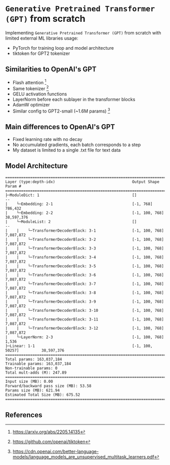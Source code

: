 # `Generative Pretrained Transformer (GPT)` from scratch

Implementing `Generative Pretrained Transformer (GPT)` from scratch with limited external ML libraries usage:
- PyTorch for training loop and model architecture
- tiktoken for GPT2 tokenizer

## Similarities to OpenAI's GPT
- Flash attention [^1]
- Same tokenizer [^2]
- GELU activation functions
- LayerNorm before each sublayer in the transformer blocks
- AdamW optimizer
- Similar config to GPT2-small (~1.6M params) [^3]

## Main differences to OpenAI's GPT
- Fixed learning rate with no decay
- No accumulated gradients, each batch corresponds to a step
- My dataset is limited to a single .txt file for text data

## Model Architecture

```
==============================================================================================
Layer (type:depth-idx)                                  Output Shape              Param #
==============================================================================================
├─ModuleDict: 1                                         []                        --
|    └─Embedding: 2-1                                   [-1, 768]                 786,432
|    └─Embedding: 2-2                                   [-1, 100, 768]            38,597,376
|    └─ModuleList: 2                                    []                        --
|    |    └─TransformerDecoderBlock: 3-1                [-1, 100, 768]            7,087,872
|    |    └─TransformerDecoderBlock: 3-2                [-1, 100, 768]            7,087,872
|    |    └─TransformerDecoderBlock: 3-3                [-1, 100, 768]            7,087,872
|    |    └─TransformerDecoderBlock: 3-4                [-1, 100, 768]            7,087,872
|    |    └─TransformerDecoderBlock: 3-5                [-1, 100, 768]            7,087,872
|    |    └─TransformerDecoderBlock: 3-6                [-1, 100, 768]            7,087,872
|    |    └─TransformerDecoderBlock: 3-7                [-1, 100, 768]            7,087,872
|    |    └─TransformerDecoderBlock: 3-8                [-1, 100, 768]            7,087,872
|    |    └─TransformerDecoderBlock: 3-9                [-1, 100, 768]            7,087,872
|    |    └─TransformerDecoderBlock: 3-10               [-1, 100, 768]            7,087,872
|    |    └─TransformerDecoderBlock: 3-11               [-1, 100, 768]            7,087,872
|    |    └─TransformerDecoderBlock: 3-12               [-1, 100, 768]            7,087,872
|    └─LayerNorm: 2-3                                   [-1, 100, 768]            1,536
├─Linear: 1-1                                           [-1, 100, 50257]          38,597,376
==============================================================================================
Total params: 163,037,184
Trainable params: 163,037,184
Non-trainable params: 0
Total mult-adds (M): 247.89
==============================================================================================
Input size (MB): 0.00
Forward/backward pass size (MB): 53.58
Params size (MB): 621.94
Estimated Total Size (MB): 675.52
==============================================================================================
```

## References
[^1]: https://arxiv.org/abs/2205.14135
[^2]: https://github.com/openai/tiktoken
[^3]: https://cdn.openai.com/better-language-models/language_models_are_unsupervised_multitask_learners.pdf